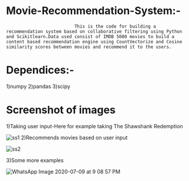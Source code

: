 # Movie-Recommendation-System:-
                              This is the code for building a recommendation system based on collaborative filtering using Python and Scikitlearn.Data used consist of IMDB 5000 movies to build a content based recommendation engine using CountVectorize and Cosine similarity scores between movies and recommend it to the users.
# Dependices:-
1)numpy
2)pandas
3)scipy

# Screenshot of images
1)Taking user input-Here for example taking The Shawshank Redemption

![ss1](https://user-images.githubusercontent.com/55802357/87151365-551ae200-c2d1-11ea-8ccc-4399daab6741.PNG)
2)Recommends movies based on user input

![ss2](https://user-images.githubusercontent.com/55802357/87151381-5ba95980-c2d1-11ea-9695-acced6f6b4d5.png)

3)Some more examples

![WhatsApp Image 2020-07-09 at 9 08 57 PM](https://user-images.githubusercontent.com/55802357/87152052-9bbd0c00-c2d2-11ea-9c4c-8c87bdc7f54a.jpeg)

                              
